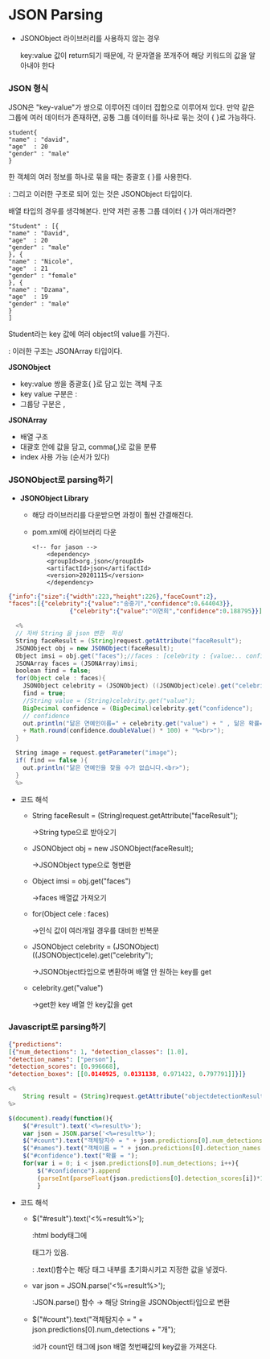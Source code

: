 # JSON Parsing

- JSONObject 라이브러리를 사용하지 않는 경우

    key:value 값이 return되기 때문에, 각 문자열을 쪼개주어 해당 키워드의 값을 알아내야 한다

### **JSON 형식**

JSON은 "key-value"가 쌍으로 이루어진 데이터 집합으로 이루어져 있다. 만약 같은 그룹에 여러 데이터가 존재하면, 공통 그룹 데이터를 하나로 묶는 것이 { }로 가능하다.

```
student{
"name" : "david",
"age"  : 20
"gender" : "male"
}
```

한 객체의 여러 정보를 하나로 묶을 때는 중괄호 { }를 사용한다.

: 그리고 이러한 구조로 되어 있는 것은 JSONObject 타입이다.

배열 타입의 경우를 생각해본다. 만약 저런 공통 그룹 데이터 { }가 여러개라면?

```
"Student" : [{
"name" : "David",
"age"  : 20
"gender" : "male"
}, {
"name" : "Nicole",
"age"  : 21
"gender" : "female"
}, {
"name" : "Dzama",
"age"  : 19
"gender" : "male"
}
]
```

Student라는 key 값에 여러 object의 value를 가진다.

: 이러한 구조는 JSONArray 타입이다.

**JSONObject**

- key:value 쌍을 중괄호{ }로 담고 있는 객체 구조
- key value 구분은 :
- 그룹당 구분은 ,

**JSONArray**

- 배열 구조
- 대괄호 안에 값을 담고, comma(,)로 값을 분류
- index 사용 가능 (순서가 있다)

### JSONObject로 parsing하기

- **JSONObject Library**
    - 해당 라이브러리를 다운받으면 과정이 훨씬 간결해진다.
    - pom.xml에 라이브러리 다운

        ```
        <!-- for jason -->
            <dependency>
            <groupId>org.json</groupId>
            <artifactId>json</artifactId>
            <version>20201115</version>
            </dependency>
        ```

```json
{"info":{"size":{"width":223,"height":226},"faceCount":2},
"faces":[{"celebrity":{"value":"송중기","confidence":0.644043}},
				 {"celebrity":{"value":"이연희","confidence":0.188795}}]}
```

```java
  <%
  // 자바 String 을 json 변환  파싱
  String faceResult = (String)request.getAttribute("faceResult");
  JSONObject obj = new JSONObject(faceResult);
  Object imsi = obj.get("faces");//faces : [celebrity : {value:.. confidence : }, {}]
  JSONArray faces = (JSONArray)imsi;
  boolean find = false;
  for(Object cele : faces){
    JSONObject celebrity = (JSONObject) ((JSONObject)cele).get("celebrity");
    find = true;
    //String value = (String)celebrity.get("value");
    BigDecimal confidence = (BigDecimal)celebrity.get("confidence");
    // confidence
    out.println("닮은 연예인이름=" + celebrity.get("value") + " , 닮은 확률="
    + Math.round(confidence.doubleValue() * 100) + "%<br>");
  }

  String image = request.getParameter("image");
  if( find == false ){
    out.println("닮은 연예인을 찾을 수가 없습니다.<br>");
  }
  %>
```

- 코드 해석
    - String faceResult = (String)request.getAttribute("faceResult");

        →String type으로 받아오기

    - JSONObject obj = new JSONObject(faceResult);

        →JSONObject type으로 형변환 

    - Object imsi = obj.get("faces")

        →faces 배열값 가져오기 

    - for(Object cele : faces)

        →인식 값이 여러개일 경우를 대비한 반복문

    - JSONObject celebrity = (JSONObject) ((JSONObject)cele).get("celebrity");

        →JSONObject타입으로 변환하며 배열 안 원하는 key를 get

    - celebrity.get("value")

        →get한 key 배열 안 key값을 get

### Javascript로 parsing하기

```json
{"predictions": 
[{"num_detections": 1, "detection_classes": [1.0], 
"detection_names": ["person"], 
"detection_scores": [0.996668], 
"detection_boxes": [[0.0140925, 0.0131138, 0.971422, 0.797791]]}]}
```

```jsx
<%
	String result = (String)request.getAttribute("objectdetectionResult"); 
%>

$(document).ready(function(){
	$("#result").text('<%=result%>');
	var json = JSON.parse('<%=result%>');
	$("#count").text("객체탐지수 = " + json.predictions[0].num_detections + "개");
	$("#names").text("객체이름 = " + json.predictions[0].detection_names);
	$("#confidence").text("확률 = ");
	for(var i = 0; i < json.predictions[0].num_detections; i++){
		$("#confidence").append
		(parseInt(parseFloat(json.predictions[0].detection_scores[i])*100) + "%, ");
		}
```

- 코드 해석
    - $("#result").text('<%=result%>');

        :html body태그에 <div id='result'></div> 태그가 있음. 

        : .text()함수는 해당 태그 내부를 초기화시키고 지정한 값을 넣겠다. 

    - var json = JSON.parse('<%=result%>');

        :JSON.parse() 함수 → 해당 String을 JSONObject타입으로 변환

    - $("#count").text("객체탐지수 = " + json.predictions[0].num_detections + "개");

        :id가 count인 태그에 json 배열 첫번째값의 key값을 가져온다.